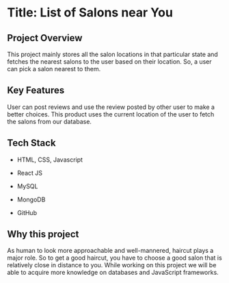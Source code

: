 # Title: List of Salons near You

## Project Overview

This project mainly stores all the salon locations in that particular state and fetches the nearest salons to the user based on their location. So, a user can pick a salon nearest to them.

## Key Features

User can post reviews and use the review posted by other user to make a better choices. This product uses the current location of the user to fetch the salons from our database.

## Tech Stack

- HTML, CSS, Javascript

- React JS

- MySQL

- MongoDB

- GitHub

## Why this project

As human to look more approachable and well-mannered, haircut plays a major role. So to get a good haircut, you have to choose a good salon that is relatively close in distance to you. While working on this project we will be able to acquire more knowledge on databases and JavaScript frameworks.



